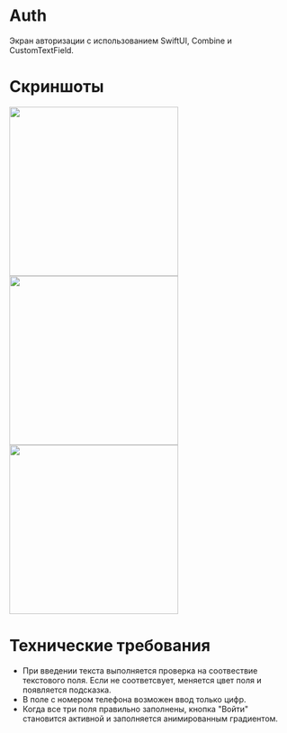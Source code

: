 # Auth

Экран авторизации с использованием SwiftUI, Combine и CustomTextField.


# Скриншоты


<img src="https://i.postimg.cc/50V4PZDZ/Simulator-Screen-Shot-i-Phone-14-Pro-2024-04-09-at-01-57-06.png" width="300"/> <img src="https://i.postimg.cc/rFdBrfPW/Simulator-Screen-Shot-i-Phone-14-Pro-2024-04-09-at-01-57-34.png" width="300" />
<img src="https://i.postimg.cc/q7pDjwj1/Simulator-Screen-Shot-i-Phone-14-Pro-2024-04-09-at-01-57-58.png" width="300" />



# Технические требования

- При введении текста выполняется проверка на соотвествие текстового поля. Если не соответсвует, меняется цвет поля и появляется подсказка.
- В поле с номером телефона возможен ввод только цифр.
- Когда все три поля правильно заполнены, кнопка "Войти" становится активной и заполняется анимированным градиентом.
